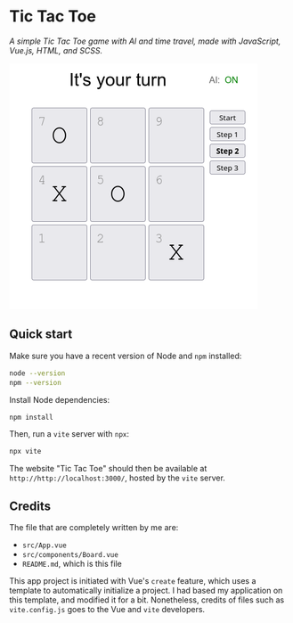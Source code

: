 <p align="center">

<h1>Tic Tac Toe</h1>

_A simple Tic Tac Toe game with AI and time travel,
made with JavaScript, Vue.js, HTML, and SCSS._

![Screenshot](./screenshot.png)

</p>

## Quick start

Make sure you have a recent version of Node and `npm` installed:

```bash
node --version
npm --version
```

Install Node dependencies:

```bash
npm install
```

Then, run a `vite` server with `npx`:

```bash
npx vite
```

The website "Tic Tac Toe" should then be available at `http://http://localhost:3000/`,
hosted by the `vite` server.

## Credits

The file that are completely written by me are:
- `src/App.vue`
- `src/components/Board.vue`
- `README.md`, which is this file

This app project is initiated with Vue's `create` feature,
which uses a template to automatically initialize a project.
I had based my application on this template, and modified it for a bit.
Nonetheless, credits of files such as `vite.config.js` goes to the Vue and `vite` developers.
